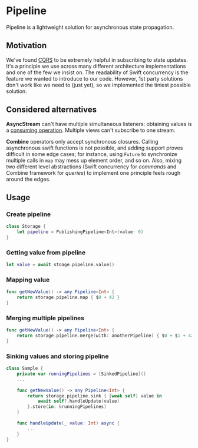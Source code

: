 # Pipeline
Pipeline is a lightweight solution for asynchronous state propagation. 

## Motivation
We've found [CQRS](https://martinfowler.com/bliki/CQRS.html) to be extremely helpful in subscribing to state updates. It's a principle we use across many different architecture implementations and one of the few we insist on. The readability of Swift concurrency is the feature we wanted to introduce to our code. However, 1st party solutions don't work like we need to (just yet), so we implemented the tiniest possible solution.

## Considered alternatives
**AsyncStream** can't have multiple simultaneous listeners: obtaining values is a [consuming operation](https://github.com/apple/swift-async-algorithms/issues/110). Multiple views can't subscribe to one stream. 

**Combine** operators only accept synchronous closures. Calling asynchronous swift functions is not possible, and adding support proves difficult in some edge cases; for instance, using `Future` to synchronize multiple calls in `map` may mess up element order, and so on. Also, mixing two different level abstractions (Swift concurrency for _commands_ and Combine framework for _queries_) to implement one principle feels rough around the edges.

## Usage

### Create pipeline

```swift
class Storage {
	let pipeline = PublishingPipeline<Int>(value: 0)
}
```

### Getting value from pipeline

```swift
let value = await stoage.pipeline.value()
```

### Mapping value

```swift
func getNewValue() -> any Pipeline<Int> {
	return storage.pipeline.map { $0 + 42 }
}
```

### Merging multiple pipelines

```swift
func getNewValue() -> any Pipeline<Int> {
	return storage.pipeline.merge(with: anotherPipeline) { $0 + $1 + 42 }
}
```

### Sinking  values and storing pipeline

```swift
class Sample {
	private var runningPipelines = [SinkedPipeline]()
	...
	
	func getNewValue() -> any Pipeline<Int> {
		return storage.pipeline.sink { [weak self] value in
			await self?.handleUpdate(value)
		}.store(in: &runningPipelines)
	}
	
	func handleUpdate(_ value: Int) async {
		...
	}
}
```